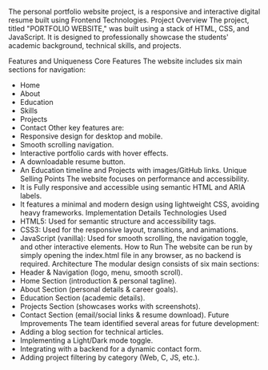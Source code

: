The personal portfolio website project, is a responsive and interactive digital resume built using Frontend Technologies.
Project Overview
The project, titled "PORTFOLIO WEBSITE," was built using a stack of HTML, CSS, and JavaScript. It is designed to professionally showcase the students' academic background, technical skills, and projects.

Features and Uniqueness
Core Features
The website includes six main sections for navigation:
 * Home
 * About
 * Education
 * Skills
 * Projects
 * Contact
Other key features are:
 * Responsive design for desktop and mobile.
 * Smooth scrolling navigation.
 * Interactive portfolio cards with hover effects.
 * A downloadable resume button.
 * An Education timeline and Projects with images/GitHub links.
Unique Selling Points
The website focuses on performance and accessibility.
 * It is Fully responsive and accessible using semantic HTML and ARIA labels.
 * It features a minimal and modern design using lightweight CSS, avoiding heavy frameworks.
Implementation Details
Technologies Used
 * HTML5: Used for semantic structure and accessibility tags.
 * CSS3: Used for the responsive layout, transitions, and animations.
 * JavaScript (vanilla): Used for smooth scrolling, the navigation toggle, and other interactive elements.
How to Run
The website can be run by simply opening the index.html file in any browser, as no backend is required.
Architecture
The modular design consists of six main sections:
 * Header & Navigation (logo, menu, smooth scroll).
 * Home Section (introduction & personal tagline).
 * About Section (personal details & career goals).
 * Education Section (academic details).
 * Projects Section (showcases works with screenshots).
 * Contact Section (email/social links & resume download).
Future Improvements
The team identified several areas for future development:
 * Adding a blog section for technical articles.
 * Implementing a Light/Dark mode toggle.
 * Integrating with a backend for a dynamic contact form.
 * Adding project filtering by category (Web, C, JS, etc.).
